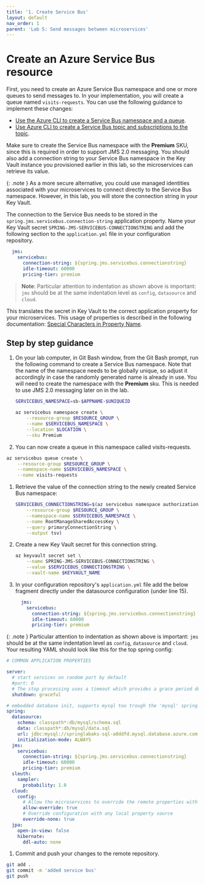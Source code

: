 ```yaml
---
title: '1. Create Service Bus'
layout: default
nav_order: 1
parent: 'Lab 5: Send messages between microservices'
---
```


# Create an Azure Service Bus resource

First, you need to create an Azure Service Bus namespace and one or more queues to send messages to. In your implementation, you will create a queue named `visits-requests`. You can use the following guidance to implement these changes:

- [Use the Azure CLI to create a Service Bus namespace and a queue](https://docs.microsoft.com/azure/service-bus-messaging/service-bus-quickstart-cli).
- [Use Azure CLI to create a Service Bus topic and subscriptions to the topic](https://docs.microsoft.com/azure/service-bus-messaging/service-bus-tutorial-topics-subscriptions-cli).

Make sure to create the Service Bus namespace with the **Premium** SKU, since this is required in order to support JMS 2.0 messaging. You should also add a connection string to your Service Bus namespace in the Key Vault instance you provisioned earlier in this lab, so the microservices can retrieve its value.

 {: .note }
As a more secure alternative, you could use managed identities associated with your microservices to connect directly to the Service Bus namespace. However, in this lab, you will store the connection string in your Key Vault.

The connection to the Service Bus needs to be stored in the `spring.jms.servicebus.connection-string` application property. Name your Key Vault secret `SPRING-JMS-SERVICEBUS-CONNECTIONSTRING` and add the following section to the `application.yml` file in your configuration repository.

   ```yaml
     jms:
       servicebus:
         connection-string: ${spring.jms.servicebus.connectionstring}
         idle-timeout: 60000
         pricing-tier: premium
   ```

> **Note**: Particular attention to indentation as shown above is important: `jms` should be at the same indentation level as `config`, `datasource` and `cloud`.

This translates the secret in Key Vault to the correct application property for your microservices. This usage of properties is described in the following documentation: [Special Characters in Property Name](https://microsoft.github.io/spring-cloud-azure/current/reference/html/index.html#special-characters-in-property-name).

## Step by step guidance

1. On your lab computer, in Git Bash window, from the Git Bash prompt, run the following command to create a Service Bus namespace. Note that the name of the namespace needs to be globally unique, so adjust it accordingly in case the randomly generated name is already in use. You will need to create the namespace with the **Premium** sku. This is needed to use JMS 2.0 messaging later on in the lab.

   ```bash
   SERVICEBUS_NAMESPACE=sb-$APPNAME-$UNIQUEID

   az servicebus namespace create \
       --resource-group $RESOURCE_GROUP \
       --name $SERVICEBUS_NAMESPACE \
       --location $LOCATION \
       --sku Premium
   ```

1. You can now create a queue in this namespace called visits-requests.

```bash
az servicebus queue create \
    --resource-group $RESOURCE_GROUP \
    --namespace-name $SERVICEBUS_NAMESPACE \
    --name visits-requests
```

1. Retrieve the value of the connection string to the newly created Service Bus namespace:

   ```bash
   SERVICEBUS_CONNECTIONSTRING=$(az servicebus namespace authorization-rule keys list \
       --resource-group $RESOURCE_GROUP \
       --namespace-name $SERVICEBUS_NAMESPACE \
       --name RootManageSharedAccessKey \
       --query primaryConnectionString \
       --output tsv)
   ```

1. Create a new Key Vault secret for this connection string.

   ```bash
   az keyvault secret set \
       --name SPRING-JMS-SERVICEBUS-CONNECTIONSTRING \
       --value $SERVICEBUS_CONNECTIONSTRING \
       --vault-name $KEYVAULT_NAME
   ```

1. In your configuration repository's `application.yml` file add the below fragment directly under the datasource configuration (under line 15).

   ```yaml
     jms:
       servicebus:
         connection-string: ${spring.jms.servicebus.connectionstring}
         idle-timeout: 60000
         pricing-tier: premium
   ```

  {: .note }
Particular attention to indentation as shown above is important: `jms` should be at the same indentation level as `config`, `datasource` and `cloud`.  Your resulting YAML should look like this for the top spring config: 

```yaml
# COMMON APPLICATION PROPERTIES

server:
  # start services on random port by default
  #port: 0
  # The stop processing uses a timeout which provides a grace period during which existing requests will be allowed to complete but no new requests will be permitted
  shutdown: graceful

# embedded database init, supports mysql too trough the 'mysql' spring profile
spring:
  datasource:
    schema: classpath*:db/mysql/schema.sql
    data: classpath*:db/mysql/data.sql
    url: jdbc:mysql://springlabaks-sql-a0ddfd.mysql.database.azure.com:3306/petclinic?useSSL=true
    initialization-mode: ALWAYS
  jms:
    servicebus:
      connection-string: ${spring.jms.servicebus.connectionstring}
      idle-timeout: 60000
      pricing-tier: premium
  sleuth:
    sampler:
      probability: 1.0
  cloud:
    config:
      # Allow the microservices to override the remote properties with their own System properties or config file
      allow-override: true
      # Override configuration with any local property source
      override-none: true
  jpa:
    open-in-view: false
    hibernate:
      ddl-auto: none

```

1. Commit and push your changes to the remote repository.

```bash
git add .
git commit -m 'added service bus'
git push
```




